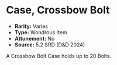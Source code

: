# Case, Crossbow Bolt

- **Rarity:** Varies
- **Type:** Wondrous Item
- **Attunement:** No
- **Source:** 5.2 SRD (D&D 2024)

A Crossbow Bolt Case holds up to 20 Bolts.
